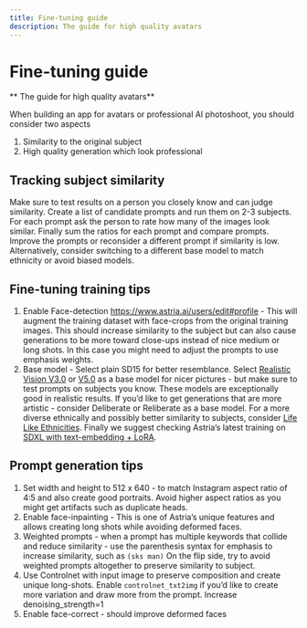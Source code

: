 ```yaml
---
title: Fine-tuning guide
description: The guide for high quality avatars
---
```


# Fine-tuning guide
** The guide for high quality avatars**

When building an app for avatars or professional AI photoshoot, you should consider two aspects

1. Similarity to the original subject
2. High quality generation which look professional

## Tracking subject similarity

Make sure to test results on a person you closely know and can judge similarity. Create a list of candidate prompts and run them on 2-3 subjects. For each prompt ask the person to rate how many of the images look similar. Finally sum the ratios for each prompt and compare prompts. Improve the prompts or reconsider a different prompt if similarity is low. Alternatively, consider switching to a different base model to match ethnicity or avoid biased models.

## Fine-tuning training tips

1. Enable Face-detection https://www.astria.ai/users/edit#profile - This will augment the training dataset with face-crops from the original training images. This should increase similarity to the subject but can also cause generations to be more toward close-ups instead of nice medium or long shots. In this case you might need to adjust the prompts to use emphasis weights.
2. Base model - Select plain SD15 for better resemblance. Select  [Realistic Vision V3.0](https://www.astria.ai/tunes/627443/prompts) or [V5.0](https://www.astria.ai/gallery/tunes/678865/prompts) as a base model for nicer pictures - but make sure to test prompts on subjects you know. These models are exceptionally good in realistic results. If you’d like to get generations that are more artistic - consider Deliberate or Reliberate as a base model. For a more diverse ethnically and possibly better similarity to subjects, consider [Life Like Ethnicities](https://www.astria.ai/tunes/753832/prompts).
   Finally we suggest checking Astria’s latest training on [SDXL with text-embedding + LoRA](https://www.notion.so/SDXL-training-201d696feccc44f385b8043171aa3003?pvs=21).

## Prompt generation tips

1. Set width and height to 512 x 640 - to match Instagram aspect ratio of 4:5 and also create good portraits. Avoid higher aspect ratios as you might get artifacts such as duplicate heads.
2. Enable face-inpainting - This is one of Astria’s unique features and allows creating long shots while avoiding deformed faces.
3. Weighted prompts - when a prompt has multiple keywords that collide and reduce similarity - use the parenthesis syntax for emphasis to increase similarity, such as `(sks man)`
   On the flip side, try to avoid weighted prompts altogether to preserve similarity to subject.
4. Use Controlnet with input image to preserve composition and create unique long-shots. Enable `controlnet_txt2img` if you’d like to create more variation and draw more from the prompt. Increase denoising_strength=1
5. Enable face-correct - should improve deformed faces
